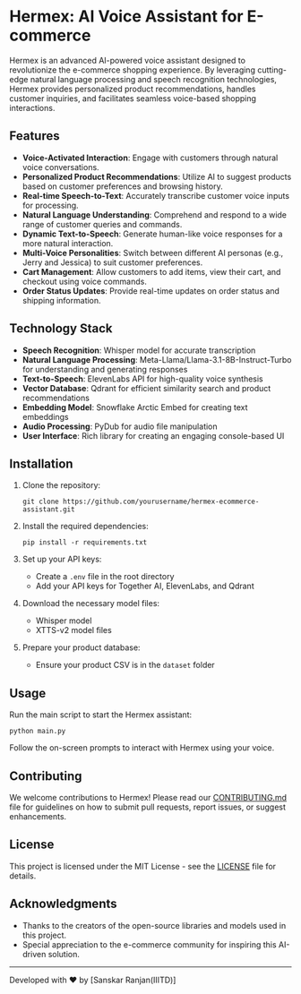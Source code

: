 # Hermex: AI Voice Assistant for E-commerce

Hermex is an advanced AI-powered voice assistant designed to revolutionize the e-commerce shopping experience. By leveraging cutting-edge natural language processing and speech recognition technologies, Hermex provides personalized product recommendations, handles customer inquiries, and facilitates seamless voice-based shopping interactions.

## Features

- **Voice-Activated Interaction**: Engage with customers through natural voice conversations.
- **Personalized Product Recommendations**: Utilize AI to suggest products based on customer preferences and browsing history.
- **Real-time Speech-to-Text**: Accurately transcribe customer voice inputs for processing.
- **Natural Language Understanding**: Comprehend and respond to a wide range of customer queries and commands.
- **Dynamic Text-to-Speech**: Generate human-like voice responses for a more natural interaction.
- **Multi-Voice Personalities**: Switch between different AI personas (e.g., Jerry and Jessica) to suit customer preferences.
- **Cart Management**: Allow customers to add items, view their cart, and checkout using voice commands.
- **Order Status Updates**: Provide real-time updates on order status and shipping information.

## Technology Stack

- **Speech Recognition**: Whisper model for accurate transcription
- **Natural Language Processing**: Meta-Llama/Llama-3.1-8B-Instruct-Turbo for understanding and generating responses
- **Text-to-Speech**: ElevenLabs API for high-quality voice synthesis
- **Vector Database**: Qdrant for efficient similarity search and product recommendations
- **Embedding Model**: Snowflake Arctic Embed for creating text embeddings
- **Audio Processing**: PyDub for audio file manipulation
- **User Interface**: Rich library for creating an engaging console-based UI

## Installation

1. Clone the repository:
   ```
   git clone https://github.com/yourusername/hermex-ecommerce-assistant.git
   ```

2. Install the required dependencies:
   ```
   pip install -r requirements.txt
   ```

3. Set up your API keys:
   - Create a `.env` file in the root directory
   - Add your API keys for Together AI, ElevenLabs, and Qdrant

4. Download the necessary model files:
   - Whisper model
   - XTTS-v2 model files

5. Prepare your product database:
   - Ensure your product CSV is in the `dataset` folder

## Usage

Run the main script to start the Hermex assistant:

```
python main.py
```

Follow the on-screen prompts to interact with Hermex using your voice.

## Contributing

We welcome contributions to Hermex! Please read our [CONTRIBUTING.md](CONTRIBUTING.md) file for guidelines on how to submit pull requests, report issues, or suggest enhancements.

## License

This project is licensed under the MIT License - see the [LICENSE](LICENSE) file for details.

## Acknowledgments

- Thanks to the creators of the open-source libraries and models used in this project.
- Special appreciation to the e-commerce community for inspiring this AI-driven solution.

---

Developed with ❤️ by [Sanskar Ranjan(IIITD)]
